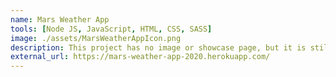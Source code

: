 ```yaml
---
name: Mars Weather App
tools: [Node JS, JavaScript, HTML, CSS, SASS]
image: ./assets/MarsWeatherAppIcon.png
description: This project has no image or showcase page, but it is still a beautiful project inside out!
external_url: https://mars-weather-app-2020.herokuapp.com/
---
```

